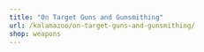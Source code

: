 ```yaml
---
title: "On Target Guns and Gunsmithing"
url: /kalamazoo/on-target-guns-and-gunsmithing/
shop: weapons
---
```

